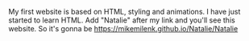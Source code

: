 My first website is based on HTML, styling and animations. I have just started to learn HTML.
Add "Natalie" after my link and you'll see this website. So it's gonna be https://mikemilenk.github.io/Natalie/Natalie
